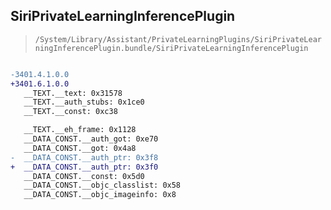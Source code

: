 ## SiriPrivateLearningInferencePlugin

> `/System/Library/Assistant/PrivateLearningPlugins/SiriPrivateLearningInferencePlugin.bundle/SiriPrivateLearningInferencePlugin`

```diff

-3401.4.1.0.0
+3401.6.1.0.0
   __TEXT.__text: 0x31578
   __TEXT.__auth_stubs: 0x1ce0
   __TEXT.__const: 0xc38

   __TEXT.__eh_frame: 0x1128
   __DATA_CONST.__auth_got: 0xe70
   __DATA_CONST.__got: 0x4a8
-  __DATA_CONST.__auth_ptr: 0x3f8
+  __DATA_CONST.__auth_ptr: 0x3f0
   __DATA_CONST.__const: 0x5d0
   __DATA_CONST.__objc_classlist: 0x58
   __DATA_CONST.__objc_imageinfo: 0x8

```
